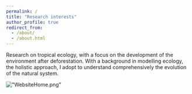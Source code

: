 ```yaml
---
permalink: /
title: "Research interests"
author_profile: true
redirect_from: 
  - /about/
  - /about.html
---
```


Research on tropical ecology, with a focus on the development of the environment after deforestation.
With a background in modelling ecology, the holistic approach, I adopt to understand comprehensively the evolution of the natural system.

!["WebsiteHome.png"](images/WebsiteHome.png)
